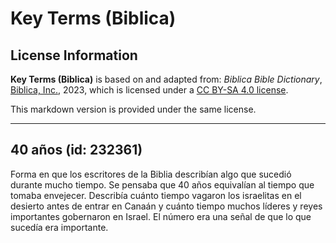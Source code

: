 # Key Terms (Biblica)

## License Information

**Key Terms (Biblica)** is based on and adapted from: _Biblica Bible Dictionary_, [Biblica, Inc.](https://www.biblica.com/), 2023, which is licensed under a [CC BY-SA 4.0 license](https://creativecommons.org/licenses/by-sa/4.0/legalcode.en).

This markdown version is provided under the same license.



--------------------------------

## 40 años (id: 232361)

Forma en que los escritores de la Biblia describían algo que sucedió durante mucho tiempo. Se pensaba que 40 años equivalían al tiempo que tomaba envejecer. Describía cuánto tiempo vagaron los israelitas en el desierto antes de entrar en Canaán y cuánto tiempo muchos líderes y reyes importantes gobernaron en Israel. El número era una señal de que lo que sucedía era importante.


